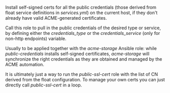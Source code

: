 Install self-signed certs for all the public credentials (those
derived from float service definitions in *services.yml*) on the
current host, if they don't already have valid ACME-generated
certificates.

Call this role to pull in the public credentials of the desired type
or service, by defining either the *credentials_type* or the
*credentials_service* (only for non-http endpoints) variable.

Usually to be applied together with the *acme-storage* Ansible role:
while *public-credentials* installs self-signed certificates,
*acme-storage* will synchronize the right credentials as they are
obtained and managed by the ACME automation.

It is ultimately just a way to run the *public-ssl-cert* role with the
list of CN derived from the float configuration. To manage your own
certs you can just directly call *public-ssl-cert* in a loop.
